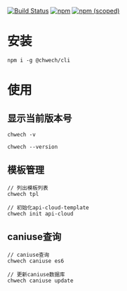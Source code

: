 [![Build Status](https://www.travis-ci.org/chwech/cli.svg?branch=master)](https://www.travis-ci.org/chwech/cli) <a href="https://npmcharts.com/compare/@chwech/cli?interval=1"><img alt="npm" src="https://img.shields.io/npm/dt/@chwech/cli"></a>
<a href="https://www.npmjs.com/package/@chwech/cli"><img alt="npm (scoped)" src="https://img.shields.io/npm/v/@chwech/cli"></a>

# 安装
```
npm i -g @chwech/cli
```

# 使用
## 显示当前版本号
``` shell
chwech -v

chwech --version
```

## 模板管理
``` shell
// 列出模板列表
chwech tpl

// 初始化api-cloud-template
chwech init api-cloud
```

## caniuse查询
``` shell
// caniuse查询
chwech caniuse es6

// 更新caniuse数据库
chwech caniuse update
```
